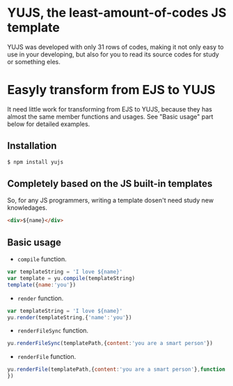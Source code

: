 # YUJS, the least-amount-of-codes JS template

YUJS was developed with only 31 rows of codes, making it not only easy to use in your developing, but also for you to read its source codes for study or something eles.

# Easyly transform from EJS to YUJS

It need little work for transforming from EJS to YUJS, because they has almost the same member functions and usages. See "Basic usage" part below for detailed examples.

## Installation

```bash
$ npm install yujs
```

## Completely based on the JS built-in templates

So, for any JS programmers, writing a template dosen't need study new knowledages.

```html
<div>${name}</div>
```

## Basic usage

  - `compile` function.

  ```js
  var templateString = 'I love ${name}'
  var template = yu.compile(templateString)
  template({name:'you'})
  ```

  - `render` function.

  ```js
  var templateString = 'I love ${name}'
  yu.render(templateString,{'name':'you'})
  ```

  - `renderFileSync` function.

  ```js
  yu.renderFileSync(templatePath,{content:'you are a smart person'})
  ```

  - `renderFile` function.

  ```js
  yu.renderFile(templatePath,{content:'you are a smart person'},function (err,str) {
  })
  ```
